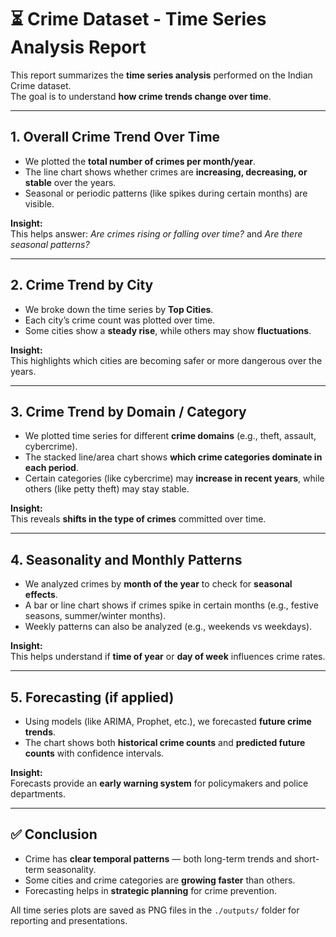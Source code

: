 # ⏳ Crime Dataset - Time Series Analysis Report

This report summarizes the **time series analysis** performed on the Indian Crime dataset.  
The goal is to understand **how crime trends change over time**.

---

## 1. Overall Crime Trend Over Time

- We plotted the **total number of crimes per month/year**.  
- The line chart shows whether crimes are **increasing, decreasing, or stable** over the years.  
- Seasonal or periodic patterns (like spikes during certain months) are visible.

**Insight:**  
This helps answer: *Are crimes rising or falling over time?* and *Are there seasonal patterns?*

---

## 2. Crime Trend by City

- We broke down the time series by **Top Cities**.  
- Each city’s crime count was plotted over time.  
- Some cities show a **steady rise**, while others may show **fluctuations**.

**Insight:**  
This highlights which cities are becoming safer or more dangerous over the years.

---

## 3. Crime Trend by Domain / Category

- We plotted time series for different **crime domains** (e.g., theft, assault, cybercrime).  
- The stacked line/area chart shows **which crime categories dominate in each period**.  
- Certain categories (like cybercrime) may **increase in recent years**, while others (like petty theft) may stay stable.

**Insight:**  
This reveals **shifts in the type of crimes** committed over time.

---

## 4. Seasonality and Monthly Patterns

- We analyzed crimes by **month of the year** to check for **seasonal effects**.  
- A bar or line chart shows if crimes spike in certain months (e.g., festive seasons, summer/winter months).  
- Weekly patterns can also be analyzed (e.g., weekends vs weekdays).

**Insight:**  
This helps understand if **time of year** or **day of week** influences crime rates.

---

## 5. Forecasting (if applied)

- Using models (like ARIMA, Prophet, etc.), we forecasted **future crime trends**.  
- The chart shows both **historical crime counts** and **predicted future counts** with confidence intervals.

**Insight:**  
Forecasts provide an **early warning system** for policymakers and police departments.

---

## ✅ Conclusion

- Crime has **clear temporal patterns** — both long-term trends and short-term seasonality.  
- Some cities and crime categories are **growing faster** than others.  
- Forecasting helps in **strategic planning** for crime prevention.

All time series plots are saved as PNG files in the `./outputs/` folder for reporting and presentations.
